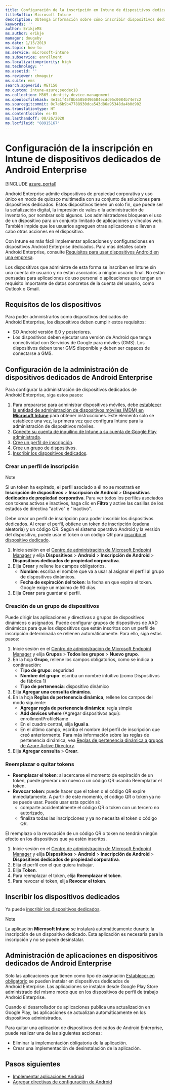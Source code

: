 ```yaml
---
title: Configuración de la inscripción en Intune de dispositivos dedicados de Android Enterprise
titleSuffix: Microsoft Intune
description: Obtenga información sobre cómo inscribir dispositivos dedicados de Android Enterprise en Intune.
keywords: ''
author: ErikjeMS
ms.author: erikje
manager: dougeby
ms.date: 1/15/2019
ms.topic: how-to
ms.service: microsoft-intune
ms.subservice: enrollment
ms.localizationpriority: high
ms.technology: ''
ms.assetid: ''
ms.reviewer: chmaguir
ms.suite: ems
search.appverid: MET150
ms.custom: intune-azure;seodec18
ms.collection: M365-identity-device-management
ms.openlocfilehash: 4e151f45f8b65050496504ecdc95c0084b74e7c2
ms.sourcegitcommit: 0c7e6b9b47788930dca543d86a95348da4b0d902
ms.translationtype: HT
ms.contentlocale: es-ES
ms.lasthandoff: 08/26/2020
ms.locfileid: "88915167"
---
```

# <a name="set-up-intune-enrollment-of-android-enterprise-dedicated-devices"></a>Configuración de la inscripción en Intune de dispositivos dedicados de Android Enterprise

[!INCLUDE [azure_portal](../includes/azure_portal.md)]

Android Enterprise admite dispositivos de propiedad corporativa y uso único en modo de quiosco multimedia con su conjunto de soluciones para dispositivos dedicados. Estos dispositivos tienen un solo fin, que puede ser la señalización digital, la impresión de vales o la administración de inventario, por nombrar solo algunos. Los administradores bloquean el uso de un dispositivo para un conjunto limitado de aplicaciones y vínculos web. También impide que los usuarios agreguen otras aplicaciones o lleven a cabo otras acciones en el dispositivo.

Con Intune es más fácil implementar aplicaciones y configuraciones en dispositivos Android Enterprise dedicados. Para más detalles sobre Android Enterprise, consulte [Requisitos para usar dispositivos Android en una empresa](https://support.google.com/work/android/answer/6174145?hl=en&ref_topic=6151012).

Los dispositivos que administre de esta forma se inscriben en Intune sin una cuenta de usuario y no están asociados a ningún usuario final. No están pensadas para aplicaciones de uso personal o aplicaciones que tengan un requisito importante de datos concretos de la cuenta del usuario, como Outlook o Gmail.

## <a name="device-requirements"></a>Requisitos de los dispositivos

Para poder administrarlos como dispositivos dedicados de Android Enterprise, los dispositivos deben cumplir estos requisitos:

- SO Android versión 6.0 y posteriores.
- Los dispositivos deben ejecutar una versión de Android que tenga conectividad con Servicios de Google para móviles (GMS). Los dispositivos deben tener GMS disponible y deben ser capaces de conectarse a GMS.

## <a name="set-up-android-enterprise-dedicated-device-management"></a>Configuración de la administración de dispositivos dedicados de Android Enterprise

Para configurar la administración de dispositivos dedicados de Android Enterprise, siga estos pasos:

1. Para prepararse para administrar dispositivos móviles, debe [establecer la entidad de administración de dispositivos móviles (MDM) en **Microsoft Intune**](../fundamentals/mdm-authority-set.md) para obtener instrucciones. Este elemento solo se establece una vez, la primera vez que configura Intune para la administración de dispositivos móviles.
2. [Conecte su cuenta de inquilino de Intune a su cuenta de Google Play administrada](connect-intune-android-enterprise.md).
3. [Cree un perfil de inscripción](#create-an-enrollment-profile).
4. [Cree un grupo de dispositivos](#create-a-device-group).
5. [Inscribir los dispositivos dedicados](#enroll-the-dedicated-devices).

### <a name="create-an-enrollment-profile"></a>Crear un perfil de inscripción

> [!NOTE]
> Si un token ha expirado, el perfil asociado a él no se mostrará en **Inscripción de dispositivos** > **Inscripción de Android** > **Dispositivos dedicados de propiedad corporativa**. Para ver todos los perfiles asociados con tokens activos e inactivos, haga clic en **Filtro** y active las casillas de los estados de directiva "activo" e "inactivo". 

Debe crear un perfil de inscripción para poder inscribir los dispositivos dedicados. Al crear el perfil, obtiene un token de inscripción (cadena aleatoria) y un código QR. Según el sistema operativo Android y la versión del dispositivo, puede usar el token o un código QR para [inscribir el dispositivo dedicado](#enroll-the-dedicated-devices).

1. Inicie sesión en el [Centro de administración de Microsoft Endpoint Manager](https://go.microsoft.com/fwlink/?linkid=2109431) y elija **Dispositivos** > **Android** > **Inscripción de Android** > **Dispositivos dedicados de propiedad corporativa**.
2. Elija **Crear** y rellene los campos obligatorios.
    - **Nombre**: escriba el nombre que va a usar al asignar el perfil al grupo de dispositivos dinámicos.
    - **Fecha de expiración del token**: la fecha en que expira el token. Google exige un máximo de 90 días.
3. Elija **Crear** para guardar el perfil.

### <a name="create-a-device-group"></a>Creación de un grupo de dispositivos

Puede dirigir las aplicaciones y directivas a grupos de dispositivos dinámicos o asignados. Puede configurar grupos de dispositivos de AAD dinámicos para que los dispositivos que están inscritos con un perfil de inscripción determinada se rellenen automáticamente. Para ello, siga estos pasos:

1. Inicie sesión en el [Centro de administración de Microsoft Endpoint Manager](https://go.microsoft.com/fwlink/?linkid=2109431) y elija **Grupos** > **Todos los grupos** > **Nuevo grupo**.
2. En la hoja **Grupo**, rellene los campos obligatorios, como se indica a continuación:
    - **Tipo de grupo**: seguridad
    - **Nombre del grupo**: escriba un nombre intuitivo (como Dispositivos de fábrica 1)
    - **Tipo de pertenencia**: dispositivo dinámico
3. Elija **Agregar una consulta dinámica**.
4. En la hoja **Reglas de pertenencia dinámica**, rellene los campos del modo siguiente:
    - **Agregar regla de pertenencia dinámica**: regla simple
    - **Add devices where** (Agregar dispositivos aquí): enrollmentProfileName
    - En el cuadro central, elija **Igual a**.
    - En el último campo, escriba el nombre del perfil de inscripción que creó anteriormente.
    Para más información sobre las reglas de pertenencia dinámica, vea [Reglas de pertenencia dinámica a grupos de Azure Active Directory](/azure/active-directory/users-groups-roles/groups-dynamic-membership). 
5. Elija **Agregar consulta** > **Crear**.

### <a name="replace-or-remove-tokens"></a>Reemplazar o quitar tokens

- **Reemplazar el token**: al acercarse el momento de expiración de un token, puede generar uno nuevo o un código QR usando Reemplazar el token.
- **Revocar token**: puede hacer que el token o el código QR expire inmediatamente. A partir de este momento, el código QR o token ya no se puede usar. Puede usar esta opción si:
  - comparte accidentalmente el código QR o token con un tercero no autorizado,
  - finaliza todas las inscripciones y ya no necesita el token o código QR.

El reemplazo o la revocación de un código QR o token no tendrán ningún efecto en los dispositivos que ya estén inscritos.

1. Inicie sesión en el [Centro de administración de Microsoft Endpoint Manager](https://go.microsoft.com/fwlink/?linkid=2109431) y elija **Dispositivos** > **Android** > **Inscripción de Android** > **Dispositivos dedicados de propiedad corporativa**.
2. Elija el perfil con el que quiera trabajar.
3. Elija **Token**.
4. Para reemplazar el token, elija **Reemplazar el token**.
5. Para revocar el token, elija **Revocar el token**.

## <a name="enroll-the-dedicated-devices"></a>Inscribir los dispositivos dedicados

Ya puede [inscribir los dispositivos dedicados](android-dedicated-devices-fully-managed-enroll.md).

> [!NOTE]
> La aplicación **Microsoft Intune** se instalará automáticamente durante la inscripción de un dispositivo dedicado.  Esta aplicación es necesaria para la inscripción y no se puede desinstalar. 

## <a name="managing-apps-on-android-enterprise-dedicated-devices"></a>Administración de aplicaciones en dispositivos dedicados de Android Enterprise

Solo las aplicaciones que tienen como tipo de asignación [Establecer en obligatorio](../apps/apps-deploy.md#assign-an-app) se pueden instalar en dispositivos dedicados de Android Enterprise. Las aplicaciones se instalan desde Google Play Store administrado del mismo modo que en los dispositivos de perfil de trabajo Android Enterprise.

Cuando el desarrollador de aplicaciones publica una actualización en Google Play, las aplicaciones se actualizan automáticamente en los dispositivos administrados.

Para quitar una aplicación de dispositivos dedicados de Android Enterprise, puede realizar una de las siguientes acciones:
- Eliminar la implementación obligatoria de la aplicación.
- Crear una implementación de desinstalación de la aplicación.

## <a name="next-steps"></a>Pasos siguientes
- [Implementar aplicaciones Android](../apps/apps-deploy.md)
- [Agregar directivas de configuración de Android](../configuration/device-profiles.md)